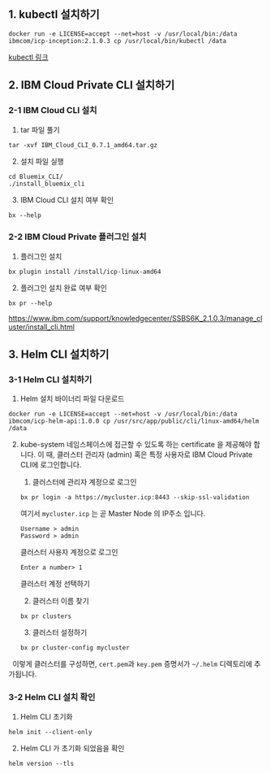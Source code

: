 ## 1. kubectl 설치하기
```
docker run -e LICENSE=accept --net=host -v /usr/local/bin:/data ibmcom/icp-inception:2.1.0.3 cp /usr/local/bin/kubectl /data
```
[kubectl 링크](https://www.ibm.com/support/knowledgecenter/SSBS6K_2.1.0.3/manage_cluster/cfc_cli.html)


## 2. IBM Cloud Private CLI 설치하기

### 2-1 IBM Cloud CLI 설치
1. tar 파일 풀기 
```
tar -xvf IBM_Cloud_CLI_0.7.1_amd64.tar.gz
``` 
2. 설치 파일 실행
```
cd Bluemix_CLI/
./install_bluemix_cli
```
3. IBM Cloud CLI 설치 여부 확인 
```
bx --help
``` 

### 2-2 IBM Cloud Private 플러그인 설치 
1. 플러그인 설치 
```
bx plugin install /install/icp-linux-amd64
```
2. 플러그인 설치 완료 여부 확인
```
bx pr --help
```

<!--3. 클러스터에 로그인
```  
bx pr login -a https://<master_ip_address>:8443 --skip-ssl-validation
```-->

https://www.ibm.com/support/knowledgecenter/SSBS6K_2.1.0.3/manage_cluster/install_cli.html


## 3. Helm CLI 설치하기
### 3-1 Helm CLI 설치하기 

1. Helm 설치 바이너리 파일 다운로드 
```
docker run -e LICENSE=accept --net=host -v /usr/local/bin:/data ibmcom/icp-helm-api:1.0.0 cp /usr/src/app/public/cli/linux-amd64/helm /data
```

<!--Not applicable in 2.1.0.3-->
<!--2. Helm 실행 파이너리 파일을 PATH에 추가 
```
export HELM_HOME=/root/.helm
mv helm /usr/local/bin
```-->

2. kube-system 네임스페이스에 접근할 수 있도록 하는 certificate 을 제공해야 합니다. 이 때, 클러스터 관리자 (admin) 혹은 특정 사용자로  IBM Cloud Private CLI에 로그인합니다. 
   
   1. 클러스터에 관리자 계정으로 로그인 
   ```
   bx pr login -a https://mycluster.icp:8443 --skip-ssl-validation
   ```
   여기서 `mycluster.icp` 는 곧 Master Node 의 IP주소 입니다.
 
   ```
   Username > admin
   Password > admin
   ```
   클러스터 사용자 계정으로 로그인
 
   ```
   Enter a number> 1
   ```
   클러스터 계정 선택하기
    
 
   2. 클러스터 이름 찾기 
   ```
   bx pr clusters
   ```
   
   3. 클러스터 설정하기 
   ```
   bx pr cluster-config mycluster
   ```
   이렇게 클러스터를 구성하면, `cert.pem`과 `key.pem` 증명서가 `~/.helm` 디렉토리에 추가됩니다. 


### 3-2 Helm CLI 설치 확인 

1. Helm CLI 초기화 
```
helm init --client-only
```

2. Helm CLI 가 초기화 되었음을 확인
```
helm version --tls
```

<!--### Helm 사용하기 
1. Helm repository 추가  (예. Kubernetes Incubater repo)
```
helm repo add incubator https://kubernetes-charts-incubator.storage.googleapis.com/
```

2. 사용 가능한 패키지 확인 
``` 
helm search -l
```

3. Helm 패키지 설치 (예. stable respository의 wordpress 패키지)  
```
helm install --name=my-wordpress stable/wordpress --tls
```

4. 설치된 패키지 리스팅 
``` 
helm list --tls
```

5. 설치된 패키지 삭제
``` 
helm delete my-wordpress --purge --tls
```

-->

<!--https://asciinema.org/a/czn4lLjC0ZEQYfG19d1e7MIL9 -->


